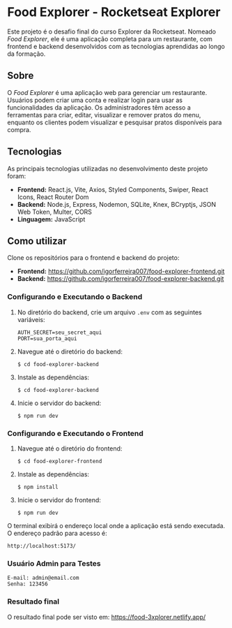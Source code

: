# Food Explorer - Rocketseat Explorer

Este projeto é o desafio final do curso Explorer da Rocketseat. Nomeado *Food Explorer*, ele é uma aplicação completa para um restaurante, com frontend e backend desenvolvidos com as tecnologias aprendidas ao longo da formação.

## Sobre

O *Food Explorer* é uma aplicação web para gerenciar um restaurante. Usuários podem criar uma conta e realizar login para usar as funcionalidades da aplicação. Os administradores têm acesso a ferramentas para criar, editar, visualizar e remover pratos do menu, enquanto os clientes podem visualizar e pesquisar pratos disponíveis para compra.

## Tecnologias

As principais tecnologias utilizadas no desenvolvimento deste projeto foram:

- **Frontend:** React.js, Vite, Axios, Styled Components, Swiper, React Icons, React Router Dom
- **Backend:** Node.js, Express, Nodemon, SQLite, Knex, BCryptjs, JSON Web Token, Multer, CORS
- **Linguagem:** JavaScript

## Como utilizar

Clone os repositórios para o frontend e backend do projeto:

- **Frontend:** https://github.com/igorferreira007/food-explorer-frontend.git
- **Backend:** https://github.com/igorferreira007/food-explorer-backend.git

### Configurando e Executando o Backend

1. No diretório do backend, crie um arquivo `.env` com as seguintes variáveis:

   ```plaintext
   AUTH_SECRET=seu_secret_aqui
   PORT=sua_porta_aqui
   
2. Navegue até o diretório do backend:

    ```
    $ cd food-explorer-backend
    
3. Instale as dependências:

    ```
    $ cd food-explorer-backend
    
4. Inicie o servidor do backend:

    ```
    $ npm run dev
    
### Configurando e Executando o Frontend

1. Navegue até o diretório do frontend:

   ```
   $ cd food-explorer-frontend

2. Instale as dependências:

    ```
    $ npm install
    
3. Inicie o servidor do frontend:

    ```
    $ npm run dev
    
O terminal exibirá o endereço local onde a aplicação está sendo executada. O endereço padrão para acesso é:

    http://localhost:5173/

### Usuário Admin para Testes

    E-mail: admin@email.com
    Senha: 123456

### Resultado final

O resultado final pode ser visto em: https://food-3xplorer.netlify.app/
